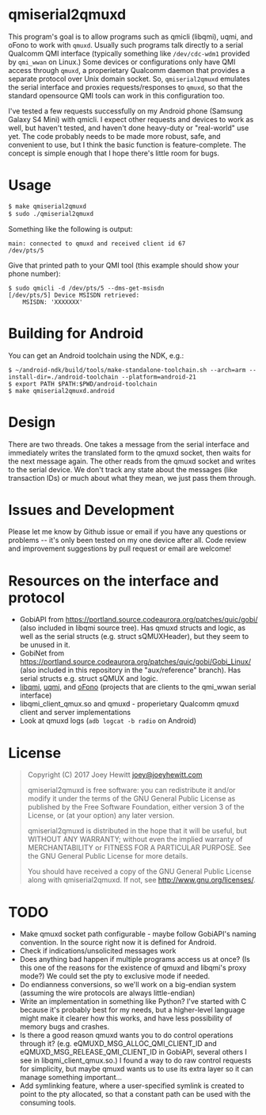 # qmiserial2qmuxd

This program's goal is to allow programs such as qmicli (libqmi), uqmi, and oFono to work with `qmuxd`. Usually such programs talk directly to a serial Qualcomm QMI interface (typically something like `/dev/cdc-wdm1` provided by `qmi_wwan` on Linux.) Some devices or configurations only have QMI access through `qmuxd`, a properietary Qualcomm daemon that provides a separate protocol over Unix domain socket. So, `qmiserial2qmuxd` emulates the serial interface and proxies requests/responses to `qmuxd`, so that the standard opensource QMI tools can work in this configuration too.

I've tested a few requests successfully on my Android phone (Samsung Galaxy S4 Mini) with qmicli. I expect other requests and devices to work as well, but haven't tested, and haven't done heavy-duty or "real-world" use yet. The code probably needs to be made more robust, safe, and convenient to use, but I think the basic function is feature-complete. The concept is simple enough that I hope there's little room for bugs.

# Usage

```sh
$ make qmiserial2qmuxd
$ sudo ./qmiserial2qmuxd
```

Something like the following is output:
```
main: connected to qmuxd and received client id 67
/dev/pts/5
```

Give that printed path to your QMI tool (this example should show your phone number):
```
$ sudo qmicli -d /dev/pts/5 --dms-get-msisdn
[/dev/pts/5] Device MSISDN retrieved:
	MSISDN: 'XXXXXXX'
```

# Building for Android

You can get an Android toolchain using the NDK, e.g.:

```
$ ~/android-ndk/build/tools/make-standalone-toolchain.sh --arch=arm --install-dir=./android-toolchain --platform=android-21
$ export PATH $PATH:$PWD/android-toolchain
$ make qmiserial2qmuxd.android
```

# Design

There are two threads. One takes a message from the serial interface and immediately writes the translated form to the qmuxd socket, then waits for the next message again. The other reads from the qmuxd socket and writes to the serial device. We don't track any state about the messages (like transaction IDs) or much about what they mean, we just pass them through.

# Issues and Development

Please let me know by Github issue or email if you have any questions or problems -- it's only been tested on my one device after all. Code review and improvement suggestions by pull request or email are welcome!

# Resources on the interface and protocol

* GobiAPI from https://portland.source.codeaurora.org/patches/quic/gobi/ (also included in libqmi source tree). Has qmuxd structs and logic, as well as the serial structs (e.g. struct sQMUXHeader), but they seem to be unused in it.
* GobiNet from https://portland.source.codeaurora.org/patches/quic/gobi/Gobi_Linux/ (also included in this repository in the "aux/reference" branch). Has serial structs e.g. struct sQMUX and logic.
* [libqmi](https://www.freedesktop.org/wiki/Software/libqmi/), [uqmi](git.openwrt.org/?p=project/uqmi.git;a=summary), and [oFono](https://01.org/ofono) (projects that are clients to the qmi_wwan serial interface)
* libqmi_client_qmux.so and qmuxd - properietary Qualcomm qmuxd client and server implementations
* Look at qmuxd logs (`adb logcat -b radio` on Android)

# License

> Copyright (C) 2017 Joey Hewitt <joey@joeyhewitt.com>
>
> qmiserial2qmuxd is free software: you can redistribute it and/or modify
> it under the terms of the GNU General Public License as published by
> the Free Software Foundation, either version 3 of the License, or
> (at your option) any later version.
>
> qmiserial2qmuxd is distributed in the hope that it will be useful,
> but WITHOUT ANY WARRANTY; without even the implied warranty of
> MERCHANTABILITY or FITNESS FOR A PARTICULAR PURPOSE.  See the
> GNU General Public License for more details.
>
> You should have received a copy of the GNU General Public License
> along with qmiserial2qmuxd.  If not, see <http://www.gnu.org/licenses/>.

# TODO

* Make qmuxd socket path configurable - maybe follow GobiAPI's naming convention. In the source right now it is defined for Android.
* Check if indications/unsolicited messages work
* Does anything bad happen if multiple programs access us at once? (Is this one of the reasons for the existence of qmuxd and libqmi's proxy mode?) We could set the pty to exclusive mode if needed.
* Do endianness conversions, so we'll work on a big-endian system (assuming the wire protocols are always little-endian)
* Write an implementation in something like Python? I've started with C because it's probably best for my needs, but a higher-level language might make it clearer how this works, and have less possibility of memory bugs and crashes.
* Is there a good reason qmuxd wants you to do control operations through it? (e.g. eQMUXD_MSG_ALLOC_QMI_CLIENT_ID and eQMUXD_MSG_RELEASE_QMI_CLIENT_ID in GobiAPI, several others I see in libqmi_client_qmux.so.) I found a way to do raw control requests for simplicity, but maybe qmuxd wants us to use its extra layer so it can manage something important...
* Add symlinking feature, where a user-specified symlink is created to point to the pty allocated, so that a constant path can be used with the consuming tools.

